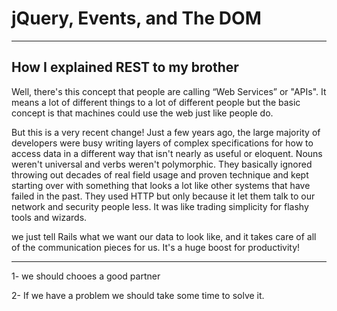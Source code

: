 #  jQuery, Events, and The DOM
----------------------
## How I explained REST to my brother

Well, there's this concept that people are calling “Web Services” or "APIs". It means a lot of different things to a lot of different people but the basic concept is that machines could use the web just like people do.

But this is a very recent change! Just a few years ago, the large majority of developers were busy writing layers of complex specifications for how to access data in a different way that isn't nearly as useful or eloquent. Nouns weren't universal and verbs weren't polymorphic. They basically ignored throwing out decades of real field usage and proven technique and kept starting over with something that looks a lot like other systems that have failed in the past. They used HTTP but only because it let them talk to our network and security people less. It was like trading simplicity for flashy tools and wizards.

we just tell Rails what we want our data to look like, and it takes care of all of the communication pieces for us. It's a huge boost for productivity!

-------------------
1- we should chooes a good partner

2- If we have a problem we should take some time to solve it.
